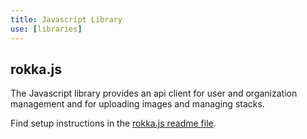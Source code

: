 ```yaml
---
title: Javascript Library
use: [libraries]
---
```


## rokka.js

The Javascript library provides an api client for user and organization management and for uploading images and managing stacks.

Find setup instructions in the [rokka.js readme file](https://github.com/rokka-io/rokka.js).
